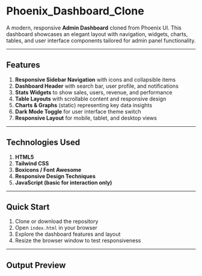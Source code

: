 # Phoenix_Dashboard_Clone

A modern, responsive **Admin Dashboard** cloned from Phoenix UI. This dashboard showcases an elegant layout with navigation, widgets, charts, tables, and user interface components tailored for admin panel functionality.

---

##  Features

1. **Responsive Sidebar Navigation** with icons and collapsible items  
2. **Dashboard Header** with search bar, user profile, and notifications  
3. **Stats Widgets** to show sales, users, revenue, and performance  
4. **Table Layouts** with scrollable content and responsive design  
5. **Charts & Graphs** (static) representing key data insights  
6. **Dark Mode Toggle** for user interface theme switch  
7. **Responsive Layout** for mobile, tablet, and desktop views  

---

##  Technologies Used

1. **HTML5**  
2. **Tailwind CSS**  
3. **Boxicons / Font Awesome**  
4. **Responsive Design Techniques**  
5. **JavaScript (basic for interaction only)**  

---

##  Quick Start

1. Clone or download the repository  
2. Open `index.html` in your browser  
3. Explore the dashboard features and layout  
4. Resize the browser window to test responsiveness  

---

 ## Output Preview
 



